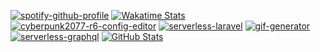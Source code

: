 [![spotify-github-profile][spotify_profile]][spotify_redirect] [![Wakatime Stats][wakatime_stats]][wakatime_profile]  
[![cyberpunk2077-r6-config-editor][cyberpunk2077_r6_config_editor]][aws_sam_php_repo]
[![serverless-laravel][serverless_laravel_stats]][serverless_laravel_repo]
[![gif-generator][gif_generator_stats]][gif_generator_repo]
[![serverless-graphql][serverless_graphql_stats]][serverless_graphql_repo]
[![GitHub Stats][github_stats]][github_stats_info]


[github_stats]: https://github-readme-stats.vercel.app/api?username=rdok&count_private=true&show_icons=true&theme=gruvbox&custom_title=Stats
[github_stats_info]: https://github.com/anuraghazra/github-readme-stats#github-stats-card
[wakatime_stats]: https://github-readme-stats.vercel.app/api/wakatime?username=rdok&theme=gruvbox&custom_title=Last%207%20Days
[wakatime_profile]: https://wakatime.com/@rdok
[cyberpunk2077_r6_config_editor]: https://github-readme-stats.vercel.app/api/pin/?username=rdok&repo=cyberpunk2077-r6-config-editor&theme=gruvbox&=v3
[aws_sam_php_repo]: https://github.com/rdok/aws-sam-php
[serverless_laravel_stats]: https://github-readme-stats.vercel.app/api/pin/?username=rdok&repo=serverless-laravel&theme=gruvbox
[serverless_laravel_repo]: https://github.com/rdok/serverless-laravel
[gif_generator_stats]: https://github-readme-stats.vercel.app/api/pin/?username=rdok&repo=gif-generator&theme=gruvbox
[gif_generator_repo]: https://github.com/rdok/gif-generator
[serverless_graphql_stats]: https://github-readme-stats.vercel.app/api/pin/?username=rdok&repo=serverless-graphql&theme=gruvbox
[serverless_graphql_repo]: https://github.com/rdok/serverless-graphql
[spotify_profile]: https://spotify-github-profile.vercel.app/api/view?uid=r.dokollari&cover_image=true&theme=default&bar_color=53b14f&bar_color_cover=true
[spotify_redirect]: https://spotify-github-profile.vercel.app/api/view?uid=r.dokollari&redirect=true
